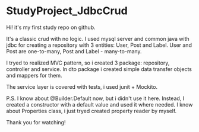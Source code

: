 # StudyProject_JdbcCrud

Hi! it's my first study repo on github. 

It's a classic crud with no logic. 
I used mysql server and common java with jdbc for creating a repository with 3 entities: User, Post and Label.
User and Post are one-to-many, Post and Label - many-to-many.

I tryed to realized MVC pattern, so i created 3 package: repository, controller and service. 
In dto package i created simple data transfer objects and mappers for them.

The service layer is covered with tests, i used junit + Mockito.

P.S. I know about @Builder.Default now, but i didn't use it here. Instead, I created a constructor with a default value and used it where needed.
     I know about Properties class, i just tryed created property reader by myself.
     
Thank you for watching!
